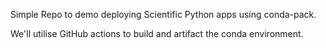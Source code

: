 Simple Repo to demo deploying Scientific Python apps using conda-pack. 

We'll utilise GitHub actions to build and artifact the conda environment. 


